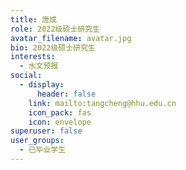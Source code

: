 ```yaml
---
title: 唐成
role: 2022级硕士研究生
avatar_filename: avatar.jpg
bio: 2022级硕士研究生
interests:
  - 水文预报
social:
  - display:
      header: false
    link: mailto:tangcheng@hhu.edu.cn
    icon_pack: fas
    icon: envelope
superuser: false
user_groups:
  - 已毕业学生
---
```

